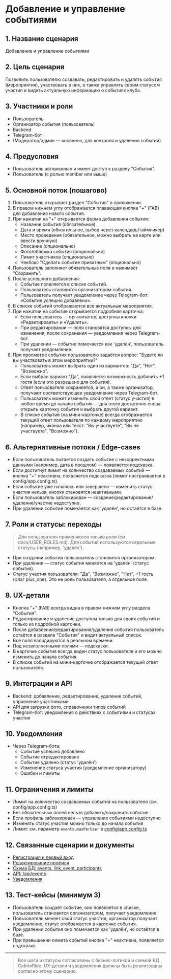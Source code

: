 # Добавление и управление событиями

## 1. Название сценария
Добавление и управление событиями

## 2. Цель сценария
Позволить пользователю создавать, редактировать и удалять события (мероприятия), участвовать в них, а также управлять своим статусом участия и видеть актуальную информацию о событиях клуба.

## 3. Участники и роли
- Пользователь
- Организатор события (пользователь)
- Backend
- Telegram-бот
- (Модератор/админ — косвенно, для контроля и удаления событий)

## 4. Предусловия
- Пользователь авторизован и имеет доступ к разделу "События".
- Пользователь (с ролью member или выше)

## 5. Основной поток (пошагово)
1. Пользователь открывает раздел "События" в приложении.
2. В правом нижнем углу отображается плавающая кнопка "+" (FAB) для добавления нового события.
3. При нажатии на "+" открывается форма добавления события:
   - Название события (обязательное)
   - Дата и время (обязательное, выбор через календарь/таймпикер)
   - Место проведения (обязательное, можно выбрать на карте или ввести вручную)
   - Описание (опционально)
   - Фото/обложка события (опционально)
   - Лимит участников (опционально)
   - Чекбокс "Сделать событие приватным" (опционально)
4. Пользователь заполняет обязательные поля и нажимает "Сохранить".
5. После успешного добавления:
   - Событие появляется в списке событий.
   - Пользователь становится организатором события.
   - Пользователь получает уведомление через Telegram-бот: «Событие успешно добавлено».
6. В списке событий отображаются все актуальные мероприятия.
7. При нажатии на событие открывается подробная карточка:
   - Если пользователь — организатор, доступны кнопки «Редактировать» и «Удалить».
   - При редактировании — поля становятся доступны для изменения, после сохранения — уведомление через Telegram-бот.
   - При удалении — событие помечается как 'удалён', пользователь получает уведомление.
8. При просмотре события пользователю задаётся вопрос: "Будете ли вы участвовать в этом мероприятии?"
   - Пользователь может выбрать один из вариантов: "Да", "Нет", "Возможно".
   - Если выбран вариант "Да", появляется возможность добавить +1 гостя (если это разрешено для события).
   - Ответ пользователя сохраняется, и он, а также организатор, получают соответствующее уведомление через Telegram-бот.
   - Пользователь может изменить свой ответ (статус участия) в любое время до начала события — для этого достаточно снова открыть карточку события и выбрать другой вариант.
   - В списке событий (на мини-карточке) всегда отображается текущий ответ пользователя по каждому мероприятию (например, иконка или текст: "Вы участвуете", "Вы не участвуете", "Возможно").

## 6. Альтернативные потоки / Edge-cases
- Если пользователь пытается создать событие с некорректными данными (например, дата в прошлом) — появляется подсказка.
- Если достигнут лимит на количество создаваемых событий — кнопка "+" неактивна, появляется подсказка (лимит настраивается в config/app.config.ts).
- Если событие уже началось или завершено — изменить статус участия нельзя, кнопки становятся неактивными.
- Если пользователь заблокирован — создание/редактирование/удаление/участие недоступно.
- При удалении событие помечается как 'удалён', но остаётся в базе.

## 7. Роли и статусы: переходы

> Для пользователя применяются только роли (см. docs/USER_ROLES.md). Для событий используются отдельные статусы (например, 'удалён').
- При создании события пользователь становится организатором.
- При удалении — статус события меняется на 'удалён' (статус события).
- Статус участия пользователя: "Да", "Возможно", "Нет", +1 гость (флаг plus_one). Это не роль пользователя, а отдельное поле.

## 8. UX-детали
- Кнопка "+" (FAB) всегда видна в правом нижнем углу раздела "События".
- Редактирование и удаление доступны только для своих событий и только из подробной карточки.
- После добавления/редактирования/удаления события пользователь остаётся в разделе "События" и видит актуальный список.
- Все поля валидируются в реальном времени.
- Под незаполненными полями — подсказки.
- В карточке события всегда виден статус пользователя и его можно изменить до начала события.
- В списке событий на мини-карточке отображается текущий ответ пользователя.

## 9. Интеграции и API
- Backend: добавление, редактирование, удаление событий, управление участниками
- API для загрузки фото, справочники типов событий
- Telegram-бот: уведомления о действиях с событиями и статусах участия

## 10. Уведомления
- Через Telegram-бота:
  - Событие успешно добавлено
  - Событие отредактировано
  - Событие удалено (статус 'удалён')
  - Изменение статуса участия (уведомление организатору)
  - Ошибки и лимиты

## 11. Ограничения и лимиты
- Лимит на количество создаваемых событий на пользователя (см. config/app.config.ts)
- Без обязательных полей нельзя добавить/сохранить событие
- Если профиль заблокирован — управление событиями недоступно
- Изменять статус участия можно только до начала события
- Лимит: см. параметр `events.maxPerUser` в [config/app.config.ts](../../config/app.config.ts)

## 12. Связанные сценарии и документы
- [Регистрация и первый вход](01_registration.md)
- [Редактирование профиля](02_profile_edit.md)
- [Схема БД: events, link_event_participants](../DATABASE_SCHEMA.md)
- [API: /api/events](../API_METHODS.md)
- [Уведомления](15_notifications.md)

## 13. Тест-кейсы (минимум 3)
- Пользователь создаёт событие, оно появляется в списке, пользователь становится организатором, получает уведомление.
- Пользователь меняет свой статус участия, организатор получает уведомление, статус отображается в карточке события.
- При удалении события оно помечается как 'удалён', но остаётся в базе.
- При превышении лимита событий кнопка "+" неактивна, появляется подсказка.

---

> Все шаги и статусы согласованы с бизнес-логикой и схемой БД CabrioRide. UX-детали и уведомления должны быть реализованы согласно этому сценарию. 